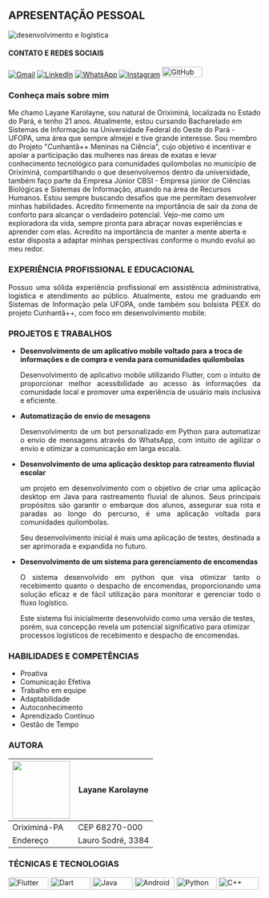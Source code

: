 ## APRESENTAÇÃO PESSOAL
![desenvolvimento e logistica](https://github.com/LayaneBentes/Sobre-mim/assets/143037351/9b56484e-5ef4-403f-896c-0513e4f47370)

#### CONTATO E REDES SOCIAIS
<div align="left">
    <a href="mailto:layanebbentes@gmail.com" title="Gmail"><img src="https://img.shields.io/badge/-Gmail-FF0000?style=flat-square&labelColor=FF0000&logo=gmail&logoColor=white" alt="Gmail" height></a>
    <a href="https://www.linkedin.com/in/layane-bentes-259b77289" title="LinkedIn"><img src="https://img.shields.io/badge/-LinkedIn-0e76a8?style=flat-square&logo=Linkedin&logoColor=white" alt="LinkedIn"></a>
    <a href="https://wa.link/fbclxv" title="WhatsApp">
    <img src="https://img.shields.io/badge/-WhatsApp-25d366?style=flat-square&labelColor=25d366&logo=whatsapp&logoColor=white" alt="WhatsApp"></a>
    <a href="https://www.instagram.com/layane_bentes" title="Instagram">
    <img src="https://img.shields.io/badge/-Instagram-DF0174?style=flat-square&labelColor=DF0174&logo=instagram&logoColor=white" alt="Instagram"></a>
    <a href="https://github.com/LayaneBentes" target="_blank">
    <img src="https://img.shields.io/badge/GitHub-100000?style=flat-square&logo=github&logoColor=white" height="21" width="80" alt="GitHub"></a>
</div>


### Conheça mais sobre mim
Me chamo Layane Karolayne, sou natural de Oriximiná, localizada no Estado do Pará, e tenho 21 anos.  Atualmente, estou cursando Bacharelado em Sistemas de Informação na Universidade Federal do Oeste do Pará - UFOPA, uma área que sempre almejei e tive grande interesse. Sou membro do Projeto "Cunhantã++ Meninas na Ciência", cujo objetivo é incentivar e apoiar a participação das mulheres nas áreas de exatas e levar conhecimento tecnológico para comunidades quilombolas no município de Oriximiná, compartilhando o que desenvolvemos dentro da universidade, também faço parte da Empresa Júnior CBSI - Empresa júnior de Ciências Biológicas e Sistemas de Informação, atuando na área de Recursos Humanos. Estou sempre buscando desafios que me permitam desenvolver minhas habilidades. Acredito firmemente na importância de sair da zona de conforto para alcançar o verdadeiro potencial. Vejo-me como um exploradora da vida, sempre pronta para abraçar novas experiências e aprender com elas. Acredito na importância de manter a mente aberta e estar disposta a adaptar minhas perspectivas conforme o mundo evolui ao meu redor.
    
### EXPERIÊNCIA PROFISSIONAL E EDUCACIONAL

<p align="justify">Possuo uma sólida experiência profissional em assistência administrativa, logística e atendimento ao público. Atualmente, estou me graduando em Sistemas de Informação pela UFOPA, onde também sou bolsista PEEX do projeto Cunhantã++, com foco em desenvolvimento mobile.
</p>

### PROJETOS E TRABALHOS

- **Desenvolvimento de um aplicativo mobile voltado para a troca de informações e de compra e venda para comunidades quilombolas**

    <p align="justify">Desenvolvimento de aplicativo mobile utilizando Flutter, com o intuito de proporcionar melhor acessibilidade ao acesso às informações da comunidade local e promover uma experiência de usuário mais inclusiva e eficiente.
    </p>

- **Automatização de envio de mesagens**

    <p align="justify">Desenvolvimento de um bot personalizado em Python para automatizar o envio de mensagens através do WhatsApp, com intuito de agilizar o envio e otimizar a comunicação em larga escala.
    </p>

- **Desenvolvimento de uma aplicação desktop para ratreamento fluvial escolar** 

    <p align="justify">um projeto em desenvolvimento com o objetivo de criar uma aplicação desktop em Java para rastreamento fluvial de alunos. Seus principais propósitos são garantir o embarque dos alunos, assegurar sua rota e paradas ao longo do percurso, é uma aplicação voltada para comunidades quilombolas.

    Seu desenvolvimento inicial é mais uma aplicação de testes, destinada a ser aprimorada e expandida no futuro.
    </p>

- **Desenvolvimento de um sistema para gerenciamento de encomendas**

    <p align="justify">O sistema desenvolvido em python que visa otimizar tanto o recebimento quanto o despacho de encomendas, proporcionando uma solução eficaz e de fácil utilização para monitorar e gerenciar todo o fluxo logístico.

    Este sistema foi inicialmente desenvolvido como uma versão de testes, porém, sua concepção revela um potencial significativo para otimizar processos logísticos de recebimento e despacho de encomendas.
    </p>

### HABILIDADES E COMPETÊNCIAS

- Proativa
- Comunicação Efetiva
- Trabalho em equipe
- Adaptabilidade
- Autoconhecimento
- Aprendizado Contínuo
- Gestão de Tempo



### AUTORA
| [<img loading="lazy" src="https://avatars.githubusercontent.com/u/143037351?s=400" width=115><br><sub>](https://github.com/LayaneBentes)  | Layane Karolayne |
| ------------- | ------------- |
| Oriximiná-PA| CEP 68270-000  |
| Endereço | Lauro Sodré, 3384 |

### TÉCNICAS E TECNOLOGIAS
<div align="left">
  <a href="https://flutter.dev/" title="Flutter"><img src="https://img.shields.io/badge/Flutter-02569B?style=for-the-badge&logo=flutter&logoColor=white" height="25" width="80" alt="Flutter" ></a>
  <a href="https://dart.dev/" title="Dart"><img src="https://img.shields.io/badge/Dart-0175C2?style=for-the-badge&logo=dart&logoColor=white" height="25" width="80"alt="Dart"></a>
  <a href="https://www.java.com/" title="Java"><img src="https://img.shields.io/badge/Java-ED8B00?style=for-the-badge&logo=openjdk&logoColor=white" height="25" width="80"alt="Java"></a>
  <a href="https://developer.android.com/" title="Android"><img src="https://img.shields.io/badge/Android-3DDC84?style=for-the-badge&logo=android&logoColor=white" height="25" width="80" alt="Android"></a>
  <a href="https://www.python.org/" title="Python"><img src="https://img.shields.io/badge/Python-3776AB?style=for-the-badge&logo=python&logoColor=white" height="25" width="80" alt="Python" ></a>
  <a href="https://www.cplusplus.com/" title="C++"><img src="https://img.shields.io/badge/C%2B%2B-00599C?style=for-the-badge&logo=c%2B%2B&logoColor=white" height="25" width="80" alt="C++"></a>
</div>








